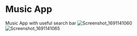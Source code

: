 # Music App
 Music App with useful search bar
![Screenshot_1691141060](https://github.com/caglarbaranbora/Music-App/assets/140960006/e8df2fee-131c-401a-aa0d-4e86f33d72bd)
![Screenshot_1691141065](https://github.com/caglarbaranbora/Music-App/assets/140960006/25837fce-52b9-4afe-b21a-11dd2aecd038)
